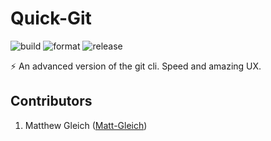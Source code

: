 # Quick-Git

![build](https://github.com/Matt-Gleich/Quick-Git/workflows/build/badge.svg)
![format](https://github.com/Matt-Gleich/Quick-Git/workflows/format/badge.svg)
![release](https://github.com/Matt-Gleich/Quick-Git/workflows/release/badge.svg)

⚡ An advanced version of the git cli. Speed and amazing UX.

## Contributors

1. Matthew Gleich ([Matt-Gleich]("http://www.github.com/Matt-Gleich"))
